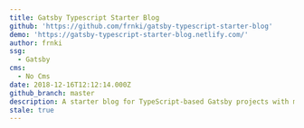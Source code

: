 ```yaml
---
title: Gatsby Typescript Starter Blog
github: 'https://github.com/frnki/gatsby-typescript-starter-blog'
demo: 'https://gatsby-typescript-starter-blog.netlify.com/'
author: frnki
ssg:
  - Gatsby
cms:
  - No Cms
date: 2018-12-16T12:12:14.000Z
github_branch: master
description: A starter blog for TypeScript-based Gatsby projects with minimal settings.
stale: true
---
```

